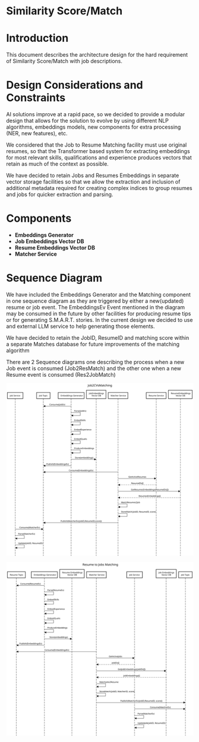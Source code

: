 Similarity Score/Match
======================

# Introduction

This document describes the architecture design for the hard requirement of Similarity Score/Match with job descriptions. 

# Design Considerations and Constraints
AI solutions improve at a rapid pace, so we decided to provide a modular design that allows for the solution to evolve by using different NLP algorithms, embeddings models, new components for extra processing (NER, new features), etc. 

We considered that the Job to Resume Matching facility must use original resumes, so that the Transformer based system for extracting embeddings for most relevant skills, qualifications and  experience produces vectors that retain as much of the context as possible.

We have decided to retain Jobs and Resumes Embeddings in separate vector storage facilities so that we allow the extraction and inclusion of additional metadata required for creating complex indices to group resumes and jobs for quicker extraction and parsing.

# Components
- **Embeddings Generator**
- **Job Embeddings Vector DB**
- **Resume Embeddings Vector DB**
- **Matcher Service**

# Sequence Diagram

We have included the Embeddings Generator and the Matching component in one sequence diagram as they are triggered by either a new(updated) resume or job event. The EmbeddingsEv Event mentioned in the diagram may be consumed in the future by other facilities for producing resume tips or for generating S.M.A.R.T. stories. In the current design we decided to use and external LLM service to help generating those elements.

We have decided to retain the JobID, ResumeID and matching score within a separate Matches database for future improvements of the matching algorithm

There are 2 Sequence diagrams one describing the process when a new Job event is consumed (Job2ResMatch) and the other one when a new Resume event is consumed (Res2JobMatch)

![Jobs2ResMatch](Job2ResMatch.svg)

![Res2JobMatch](Res2JobMatch.svg)

